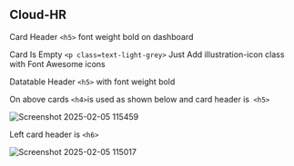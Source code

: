 ## Cloud-HR
Card Header `<h5>` font weight bold on dashboard

Card Is Empty `<p class=text-light-grey>` Just Add illustration-icon class with Font Awesome icons

Datatable Header `<h5>` with font weight bold

On above cards `<h4>`is used as shown below and card header is` <h5>`

![Screenshot 2025-02-05 115459](https://github.com/user-attachments/assets/77e7511d-d8cb-445b-8e9e-37ae346533b9)


Left card header is `<h6>`

![Screenshot 2025-02-05 115017](https://github.com/user-attachments/assets/f092e20f-eb01-4304-88d0-257697267142)
